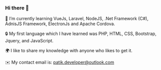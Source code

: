### Hi there 👋

 🌱 I’m currently learning VueJs, Laravel, NodeJS, .Net Framework (C#), AdnisJS Framework, ElectronJs and Apache Cordova.
 
 🔒 My first language which I have learned was PHP, HTML, CSS, Bootstrap, Jquery, and JavaScript.
 
 🌍 I like to share my knowledge with anyone who likes to get it.
 
 ✉️ My contact email is: [patik.developer@outlook.com](mailto:patik.developer@outlook.com)
